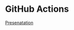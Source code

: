 # GitHub Actions

[Presenatation](https://docs.google.com/presentation/d/1hiTatoA5239-rl9L_eFi3P2GRoTmVIU2unI8NahKlDw/edit?usp=sharing)
